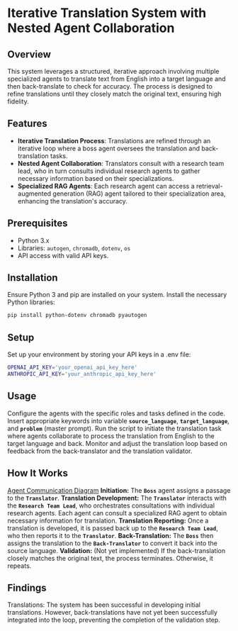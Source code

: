 # Iterative Translation System with Nested Agent Collaboration

## Overview
This system leverages a structured, iterative approach involving multiple specialized agents to translate text from English into a target language and then back-translate to check for accuracy. The process is designed to refine translations until they closely match the original text, ensuring high fidelity.

## Features
- **Iterative Translation Process**: Translations are refined through an iterative loop where a boss agent oversees the translation and back-translation tasks.
- **Nested Agent Collaboration**: Translators consult with a research team lead, who in turn consults individual research agents to gather necessary information based on their specializations.
- **Specialized RAG Agents**: Each research agent can access a retrieval-augmented generation (RAG) agent tailored to their specialization area, enhancing the translation's accuracy.

## Prerequisites
- Python 3.x
- Libraries: `autogen`, `chromadb`, `dotenv`, `os`
- API access with valid API keys.

## Installation
Ensure Python 3 and pip are installed on your system. Install the necessary Python libraries:
```bash
pip install python-dotenv chromadb pyautogen
```

## Setup
Set up your environment by storing your API keys in a .env file:
```bash
OPENAI_API_KEY='your_openai_api_key_here'
ANTHROPIC_API_KEY='your_anthropic_api_key_here'
```

## Usage
Configure the agents with the specific roles and tasks defined in the code.
Insert appropriate keywords into variable **`source_language`**, **`target_language`**, and **`problem`** (master prompt).
Run the script to initiate the translation task where agents collaborate to process the translation from English to the target language and back.
Monitor and adjust the translation loop based on feedback from the back-translator and the translation validator.

## How It Works
[Agent Communication Diagram](agent_hierarchy_diagram.png)
**Initiation:** The **`Boss`** agent assigns a passage to the **`Translator`**.
**Translation Development:** The **`Translator`** interacts with the **`Research Team Lead`**, who orchestrates consultations with individual research agents. Each agent can consult a specialized RAG agent to obtain necessary information for translation.
**Translation Reporting:** Once a translation is developed, it is passed back up to the **`Research Team Lead`**, who then reports it to the **`Translator`**.
**Back-Translation:** The **`Boss`** then assigns the translation to the **`Back-Translator`** to convert it back into the source language.
**Validation:** (Not yet implemented) If the back-translation closely matches the original text, the process terminates. Otherwise, it repeats.

## Findings
Translations: The system has been successful in developing initial translations. However, back-translations have not yet been successfully integrated into the loop, preventing the completion of the validation step.

